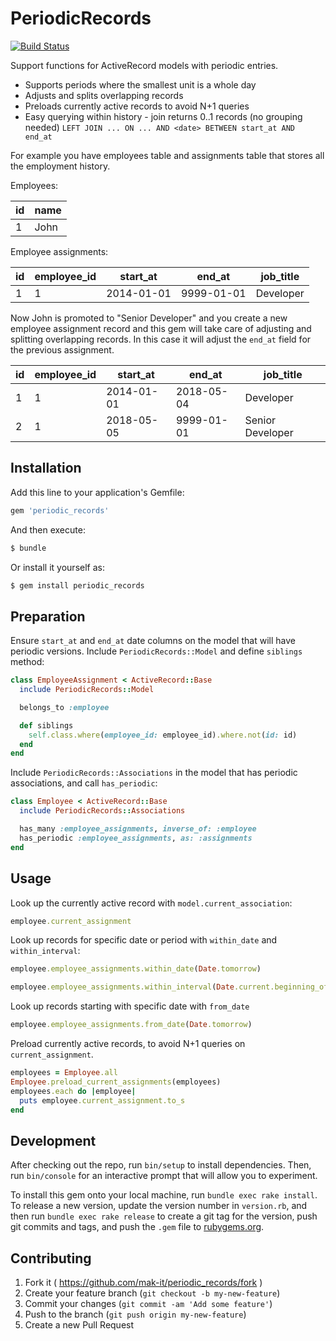 # PeriodicRecords

[![Build Status](https://travis-ci.org/mak-it/periodic_records.svg?branch=master)](https://travis-ci.org/mak-it/periodic_records)

Support functions for ActiveRecord models with periodic entries.

* Supports periods where the smallest unit is a whole day
* Adjusts and splits overlapping records
* Preloads currently active records to avoid N+1 queries
* Easy querying within history - join returns 0..1 records (no grouping needed)
  `LEFT JOIN ... ON ... AND <date> BETWEEN start_at AND end_at`

For example you have employees table and assignments table that stores all the
employment history.

Employees:

id | name
---|------
1  | John

Employee assignments:

id | employee_id | start_at   | end_at     | job_title
---|-------------|------------|------------|----------
1  | 1           | 2014-01-01 | 9999-01-01 | Developer

Now John is promoted to "Senior Developer" and you create a new employee
assignment record and this gem will take care of adjusting and splitting
overlapping records. In this case it will adjust the `end_at` field for the
previous assignment.

id | employee_id | start_at   | end_at     | job_title
---|-------------|------------|------------|-----------------
1  | 1           | 2014-01-01 | 2018-05-04 | Developer
2  | 1           | 2018-05-05 | 9999-01-01 | Senior Developer


## Installation

Add this line to your application's Gemfile:

```ruby
gem 'periodic_records'
```

And then execute:

```bash
$ bundle
```

Or install it yourself as:

```bash
$ gem install periodic_records
```

## Preparation

Ensure `start_at` and `end_at` date columns on the model that will have
periodic versions.
Include `PeriodicRecords::Model` and define `siblings` method:

```ruby
class EmployeeAssignment < ActiveRecord::Base
  include PeriodicRecords::Model

  belongs_to :employee

  def siblings
    self.class.where(employee_id: employee_id).where.not(id: id)
  end
end
```

Include `PeriodicRecords::Associations` in the model that has periodic
associations, and call `has_periodic`:

```ruby
class Employee < ActiveRecord::Base
  include PeriodicRecords::Associations

  has_many :employee_assignments, inverse_of: :employee
  has_periodic :employee_assignments, as: :assignments
end
```

## Usage

Look up the currently active record with `model.current_association`:

```ruby
employee.current_assignment
```

Look up records for specific date or period
with `within_date` and `within_interval`:

```ruby
employee.employee_assignments.within_date(Date.tomorrow)
```

```ruby
employee.employee_assignments.within_interval(Date.current.beginning_of_month...Date.current.end_of_month)
```

Look up records starting with specific date with `from_date`

```ruby
employee.employee_assignments.from_date(Date.tomorrow)
```

Preload currently active records, to avoid N+1 queries on `current_assignment`.

```ruby
employees = Employee.all
Employee.preload_current_assignments(employees)
employees.each do |employee|
  puts employee.current_assignment.to_s
end
```

## Development

After checking out the repo, run `bin/setup` to install dependencies.
Then, run `bin/console` for an interactive prompt that will allow you to
experiment.

To install this gem onto your local machine, run `bundle exec rake install`.
To release a new version, update the version number in `version.rb`,
and then run `bundle exec rake release` to create a git tag for the version,
push git commits and tags, and push the `.gem` file
to [rubygems.org](https://rubygems.org).

## Contributing

1. Fork it ( https://github.com/mak-it/periodic_records/fork )
2. Create your feature branch (`git checkout -b my-new-feature`)
3. Commit your changes (`git commit -am 'Add some feature'`)
4. Push to the branch (`git push origin my-new-feature`)
5. Create a new Pull Request

